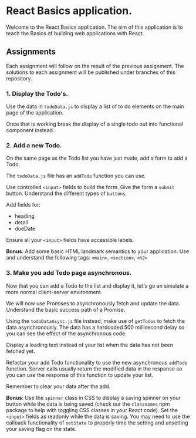 # React Basics application.

Welcome to the React Basics application. The aim of this application is to teach the Basics
of building web applications with React.

## Assignments

Each assignment will follow on the result of the previous assignment. The solutions to each
assignment will be published under branches of this repository.

### 1. Display the Todo's.

Use the data in `todoData.js` to display a list of to do elements on the main page of the application.

Once that is working break the display of a single todo out into functional component instead.

### 2. Add a new Todo.

On the same page as the Todo list you have just made, add a form to add a Todo.

The `todoData.js` file has an `addTodo` function you can use.

Use controlled `<input>` fields to build the form. Give the form a `submit` button. Understand the different types of `buttons`.

Add fields for:

- heading
- detail
- dueDate

Ensure all your `<input>` fields have accessible labels.

**Bonus**: Add some basic HTML landmark semantics to your application. Use and understand the following tags: `<main>`, `<section>`, `<h2>`  

### 3. Make you add Todo page asynchronous.

Now that you can add a Todo to the list and display it, let's go an simulate a more normal client-server environment.

We will now use Promises to asynchronously fetch and update the data. Understand the basic success path of a Promise.

Using the `todoDataAsync.js` file instead, make use of `getTodos` to fetch the data asynchronously. The data has a hardcoded
500 millisecond delay so you can see the effect of the asynchronous code.

Display a loading text instead of your list when the data has not been fetched yet.

Refactor your add Todo functionality to use the new asynchronous `addTodo` function. Server calls usually return the modified data in the response
so you can use the response of this function to update your list.

Remember to clear your data after the add.

**Bonus**:  Use the `spinner` class in CSS to display a saving spinner on your button while the data is being saved (check our the `classnames` npm package to help
with toggling CSS classes in your React code). Set the `<input>` fields as
readonly while the data is saving. You may need to use the callback functionality of `setState` to properly time the setting and unsetting 
your saving flag on the state.  
